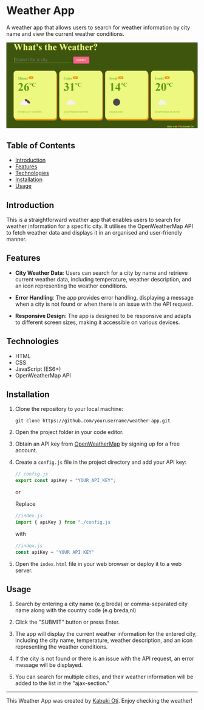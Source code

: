 # Weather App

A weather app that allows users to search for weather information by city name and view the current weather conditions.

![Weather App Screenshot](./assests/preview.png)

## Table of Contents

- [Introduction](#introduction)
- [Features](#features)
- [Technologies](#technologies)
- [Installation](#installation)
- [Usage](#usage)

## Introduction

This is a straightforward weather app that enables users to search for weather information for a specific city. It utilises the OpenWeatherMap API to fetch weather data and displays it in an organised and user-friendly manner.

## Features

- **City Weather Data**: Users can search for a city by name and retrieve current weather data, including temperature, weather description, and an icon representing the weather conditions.

- **Error Handling**: The app provides error handling, displaying a message when a city is not found or when there is an issue with the API request.

- **Responsive Design**: The app is designed to be responsive and adapts to different screen sizes, making it accessible on various devices.

## Technologies

- HTML
- CSS
- JavaScript (ES6+)
- OpenWeatherMap API

## Installation

1.  Clone the repository to your local machine:

    ```
    git clone https://github.com/yourusername/weather-app.git
    ```

2.  Open the project folder in your code editor.

3.  Obtain an API key from [OpenWeatherMap](https://openweathermap.org/) by signing up for a free account.

4.  Create a `config.js` file in the project directory and add your API key:

    ```javascript
    // config.js
    export const apiKey = "YOUR_API_KEY";
    ```

    or

    Replace

    ```javascript
    //index.js
    import { apiKey } from "./config.js
    ```

    with

    ```javascript
    //index.js
    const apiKey = "YOUR API KEY"
    ```

5.  Open the `index.html` file in your web browser or deploy it to a web server.

## Usage

1. Search by entering a city name (e.g breda) or comma-separated city name along with the country code (e.g breda,nl)

2. Click the "SUBMIT" button or press Enter.

3. The app will display the current weather information for the entered city, including the city name, temperature, weather description, and an icon representing the weather conditions.

4. If the city is not found or there is an issue with the API request, an error message will be displayed.

5. You can search for multiple cities, and their weather information will be added to the list in the "ajax-section."

---

This Weather App was created by [Kabuki Oti](https://github.com/Kabuki-Oti). Enjoy checking the weather!
